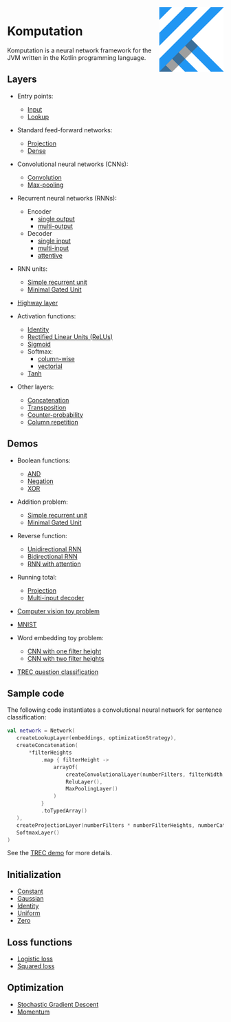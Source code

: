 <img src="Logo.jpg" align="right" height="150" width="150" />

# Komputation

Komputation is a neural network framework for the JVM written in the Kotlin programming language.

## Layers

- Entry points:
  - [Input](./src/main/kotlin/shape/komputation/layers/entry/InputLayer.kt)
  - [Lookup](./src/main/kotlin/shape/komputation/layers/entry/LookupLayer.kt)

- Standard feed-forward networks:
  - [Projection](./src/main/kotlin/shape/komputation/layers/feedforward/projection/ProjectionLayer.kt)
  - [Dense](./src/main/kotlin/shape/komputation/layers/feedforward/DenseLayer.kt)

- Convolutional neural networks (CNNs):
  - [Convolution](./src/main/kotlin/shape/komputation/layers/feedforward/convolution/ConvolutionalLayer.kt)
  - [Max-pooling](./src/main/kotlin/shape/komputation/layers/feedforward/convolution/MaxPoolingLayer.kt)

- Recurrent neural networks (RNNs):
  - Encoder
    - [single output](./src/main/kotlin/shape/komputation/layers/feedforward/encoder/SingleOutputEncoder.kt)
    - [multi-output](./src/main/kotlin/shape/komputation/layers/feedforward/encoder/MultiOutputEncoder.kt)
  - Decoder
    - [single input](./src/main/kotlin/shape/komputation/layers/feedforward/decoder/SingleInputDecoder.kt)
    - [multi-input](./src/main/kotlin/shape/komputation/layers/feedforward/decoder/MultiInputDecoder.kt)
    - [attentive](./src/main/kotlin/shape/komputation/layers/feedforward/decoder/AttentiveDecoder.kt)

- RNN units:
  - [Simple recurrent unit](./src/main/kotlin/shape/komputation/layers/feedforward/units/SimpleRecurrentUnit.kt)
  - [Minimal Gated Unit](./src/main/kotlin/shape/komputation/layers/feedforward/units/MinimalGatedUnit.kt)

- [Highway layer](./src/main/kotlin/shape/komputation/layers/feedforward/HighwayLayer.kt)

- Activation functions:
  - [Identity](./src/main/kotlin/shape/komputation/layers/feedforward/IdentityLayer.kt)
  - [Rectified Linear Units (ReLUs)](./src/main/kotlin/shape/komputation/layers/feedforward/activation/ReluLayer.kt)
  - [Sigmoid](./src/main/kotlin/shape/komputation/layers/feedforward/activation/SigmoidLayer.kt)
  - Softmax:
    - [column-wise](./src/main/kotlin/shape/komputation/layers/feedforward/activation/SoftmaxLayer.kt)
    - [vectorial](./src/main/kotlin/shape/komputation/layers/feedforward/activation/SoftmaxVectorLayer.kt)
  - [Tanh](./src/main/kotlin/shape/komputation/layers/feedforward/activation/TanhLayer.kt)

- Other layers:
  - [Concatenation](./src/main/kotlin/shape/komputation/layers/feedforward/Concatenation.kt)
  - [Transposition](./src/main/kotlin/shape/komputation/layers/feedforward/TranspositionLayer.kt)
  - [Counter-probability](./src/main/kotlin/shape/komputation/layers/feedforward/CounterProbabilityLayer.kt)
  - [Column repetition](./src/main/kotlin/shape/komputation/layers/feedforward/ColumnRepetitionLayer.kt)

## Demos

- Boolean functions:
  - [AND](./src/main/kotlin/shape/komputation/demos/and/AndSigmoid.kt)
  - [Negation](./src/main/kotlin/shape/komputation/demos/negation/Negation.kt)
  - [XOR](./src/main/kotlin/shape/komputation/demos/xor/Xor.kt)

- Addition problem:
  - [Simple recurrent unit](./src/main/kotlin/shape/komputation/demos/addition/AdditionProblemRecurrentUnit.kt)
  - [Minimal Gated Unit](./src/main/kotlin/shape/komputation/demos/addition/AdditionProblemMGU.kt)

- Reverse function:
  - [Unidirectional RNN](./src/main/kotlin/shape/komputation/demos/reverse/ReverseUnidirectional.kt)
  - [Bidirectional RNN](./src/main/kotlin/shape/komputation/demos/reverse/ReverseBidirectional.kt)
  - [RNN with attention](./src/main/kotlin/shape/komputation/demos/reverse/ReverseAttention.kt)

- Running total:
  - [Projection](./src/main/kotlin/shape/komputation/demos/runningtotal/RunningTotalProjection.kt)
  - [Multi-input decoder](./src/main/kotlin/shape/komputation/demos/runningtotal/RunningTotalMultiInputDecoder.kt)

- [Computer vision toy problem](./src/main/kotlin/shape/komputation/demos/lines/Lines.kt)

- [MNIST](./src/main/kotlin/shape/komputation/demos/mnist/Mnist.kt)

- Word embedding toy problem:
  - [CNN with one filter height](./src/main/kotlin/shape/komputation/demos/embeddings/Embeddings.kt)
  - [CNN with two filter heights](./src/main/kotlin/shape/komputation/demos/embeddings/EmbeddingsWithDifferentFilterHeights.kt)

- [TREC question classification](./src/main/kotlin/shape/komputation/demos/trec/TREC.kt)

## Sample code

The following code instantiates a convolutional neural network for sentence classification:

 ```kotlin
val network = Network(
    createLookupLayer(embeddings, optimizationStrategy),
    createConcatenation(
        *filterHeights
            .map { filterHeight ->
                arrayOf(
                    createConvolutionalLayer(numberFilters, filterWidth, filterHeight, initializationStrategy, optimizationStrategy),
                    ReluLayer(),
                    MaxPoolingLayer()
                )
            }
            .toTypedArray()
    ),
    createProjectionLayer(numberFilters * numberFilterHeights, numberCategories, initializationStrategy, optimizationStrategy),
    SoftmaxLayer()
)
```

See the [TREC demo](./src/main/kotlin/shape/komputation/demos/trec/TREC.kt) for more details.

## Initialization

- [Constant](./src/main/kotlin/shape/komputation/initialization/ConstantInitialization.kt)
- [Gaussian](./src/main/kotlin/shape/komputation/initialization/GaussianInitialization.kt)
- [Identity](./src/main/kotlin/shape/komputation/initialization/IdentityInitialization.kt)
- [Uniform](./src/main/kotlin/shape/komputation/initialization/UniformInitialization.kt)
- [Zero](./src/main/kotlin/shape/komputation/initialization/ZeroInitialization.kt)

## Loss functions

- [Logistic loss](./src/main/kotlin/shape/komputation/loss/LogisticLoss.kt)
- [Squared loss](./src/main/kotlin/shape/komputation/loss/SquaredLoss.kt)

## Optimization

- [Stochastic Gradient Descent](./src/main/kotlin/shape/komputation/optimization/StochasticGradientDescent.kt)
- [Momentum](./src/main/kotlin/shape/komputation/optimization/Momentum.kt)